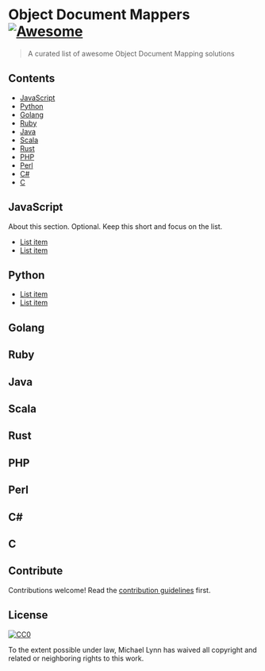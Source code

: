 # Object Document Mappers [![Awesome](https://awesome.re/badge.svg)](https://awesome.re)

> A curated list of awesome Object Document Mapping solutions


## Contents

- [JavaScript](#javascript)
- [Python](#python)
- [Golang](#golang)
- [Ruby](#ruby)
- [Java](#java)
- [Scala](#scala)
- [Rust](#rust)
- [PHP](#php)
- [Perl](#perl)
- [C#](#csharp)
- [C](#c)


## <a id="javascript"></a>JavaScript ##


About this section. Optional. Keep this short and focus on the list.

- [List item](http://example.com)
- [List item](http://example.com)


## <a id="python"></a> Python ##

- [List item](http://example.com)
- [List item](http://example.com)

## <a id="golang"></a> Golang ##

## <a id="ruby"></a> Ruby ## 

## <a id="java"></a>Java ##

## <a id="scala"></a>Scala ##

## <a id="rust"></a>Rust ##

## <a id="php"></a>PHP ##

## <a id="perl"></a>Perl ##

## <a id="csharp"></a>C# ##

## <a id="c"></a>C ##


## Contribute

Contributions welcome! Read the [contribution guidelines](contributing.md) first.


## License

[![CC0](https://mirrors.creativecommons.org/presskit/buttons/88x31/svg/cc-zero.svg)](https://creativecommons.org/publicdomain/zero/1.0)

To the extent possible under law, Michael Lynn has waived all copyright and
related or neighboring rights to this work.

